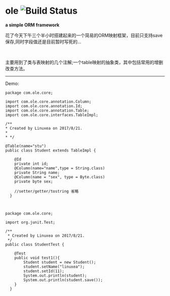 # ole  ![Build Status](https://travis-ci.org/Linuxea/ole.svg?branch=master)
**a simple ORM framework**

花了今天下午三个半小时搭建起来的一个简易的ORM映射框架，目前只支持save保存,同时字段值还是目前暂时写死的...

<br/>

主要用到了类与表映射的几个注解;一个table映射的抽象类，其中包括常用的增删改查方法。

****

Demo:

    package com.ole.core;
    
    import com.ole.core.annotation.Column;
    import com.ole.core.annotation.Id;
    import com.ole.core.annotation.Table;
    import com.ole.core.interfaces.TableImpl;
    
    /**
    * Created by Linuxea on 2017/8/21.
    * 
    * */
    
    @Table(name="stu")
    public class Student extends TableImpl {

	    @Id
	    private int id;
	    @Column(name="name",type = String.class)
	    private String name;
	    @Column(name = "sex", type = Byte.class)
	    private byte sex;

	    //setter/getter/tostring 省略
      }



    package com.ole.core;

    import org.junit.Test;

    /**
     * Created by Linuxea on 2017/8/21.
     */
    public class StudentTest {

	    @Test
	    public void test1(){
		    Student student = new Student();
		    student.setName("linuxea");
		    student.setId(11);
		    System.out.println(student);
		    System.out.println(student.save());
	    }
      }


